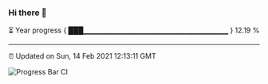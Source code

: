### Hi there 👋

⏳ Year progress { ███▁▁▁▁▁▁▁▁▁▁▁▁▁▁▁▁▁▁▁▁▁▁▁▁▁▁▁ } 12.19 %

---

⏰ Updated on Sun, 14 Feb 2021 12:13:11 GMT

![Progress Bar CI](https://github.com/liununu/liununu/workflows/Progress%20Bar%20CI/badge.svg)
